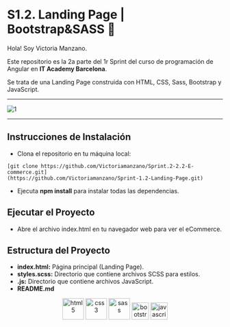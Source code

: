 # S1.2. Landing Page | Bootstrap&SASS  🎨
Hola! Soy Victoria Manzano. 

Este repositorio es la 2a parte del 1r Sprint del curso de programación de Angular en **IT Academy Barcelona**.

Se trata de una Landing Page construida con HTML, CSS, Sass, Bootstrap y JavaScript. <hr>

![1](https://github.com/Victoriamanzano/Sprint-1.2-Landing-Page/assets/141257786/5e2fe462-8913-4914-b7cc-b9064fc852a9)

<hr>


## Instrucciones de Instalación

- Clona el repositorio en tu máquina local:
```
[git clone https://github.com/Victoriamanzano/Sprint.2-2.2-E-commerce.git]
(https://github.com/Victoriamanzano/Sprint-1.2-Landing-Page.git)  
````
- Ejecuta **npm install** para instalar todas las dependencias.
  
## Ejecutar el Proyecto
- Abre el archivo index.html en tu navegador web para ver el eCommerce.
  
## Estructura del Proyecto
- **index.html:** Página principal (Landing Page).
- **styles.scss:** Directorio que contiene archivos SCSS para estilos.
- **.js:** Directorio que contiene archivos JavaScript.
- **README.md**

<p align="center"><a href="#" target="_blank" rel="noreferrer"><img src="https://raw.githubusercontent.com/devicons/devicon/master/icons/html5/html5-original-wordmark.svg" alt="html5" width="50" height="50"/></a>
<a href="#" target="_blank" rel="noreferrer"><img src="https://raw.githubusercontent.com/devicons/devicon/master/icons/css3/css3-original-wordmark.svg" alt="css3" width="50" height="50"/></a>
<a href="#" target="_blank" rel="noreferrer"><img src="https://raw.githubusercontent.com/devicons/devicon/master/icons/sass/sass-original.svg" alt="sass" width="50" height="50"/></a>
<a href="#" target="_blank" rel="noreferrer"><img src="https://raw.githubusercontent.com/devicons/devicon/master/icons/bootstrap/bootstrap-plain-wordmark.svg" alt="bootstrap" width="40" height="40"/></a>
<a href="#" target="_blank" rel="noreferrer"><img src="https://raw.githubusercontent.com/devicons/devicon/master/icons/javascript/javascript-original.svg" alt="javascript" width="40" height="40"/></a>
  
